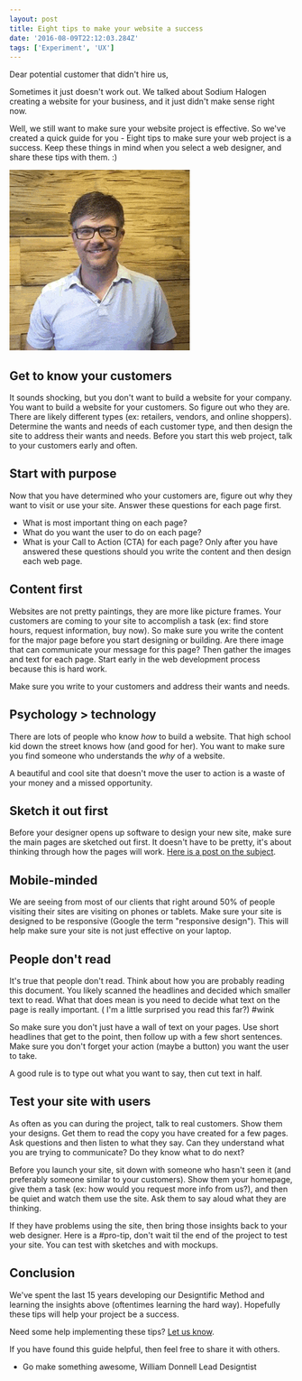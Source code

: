 ```yaml
---
layout: post
title: Eight tips to make your website a success
date: '2016-08-09T22:12:03.284Z'
tags: ['Experiment', 'UX']
---
```


Dear potential customer that didn't hire us,

Sometimes it just doesn't work out. We talked about Sodium Halogen creating a website for your business, and it just didn't make sense right now.

Well, we still want to make sure your website project is effective. So we've created a quick guide for you - Eight tips to make sure your web project is a success. Keep these things in mind when you select a web designer, and share these tips with them. :)

<!--more-->

![8-tips](8-tips.gif)

## Get to know your customers

It sounds shocking, but you don't want to build a website for your company. You want to build a website for your customers. So figure out who they are. There are likely different types (ex: retailers, vendors, and online shoppers). Determine the wants and needs of each customer type, and then design the site to address their wants and needs. Before you start this web project, talk to your customers early and often.

## Start with purpose

Now that you have determined who your customers are, figure out why they want to visit or use your site. Answer these questions for each page first.

- What is most important thing on each page?
- What do you want the user to do on each page?
- What is your Call to Action (CTA) for each page?
  Only after you have answered these questions should you write the content and then design each web page.

## Content first

Websites are not pretty paintings, they are more like picture frames. Your customers are coming to your site to accomplish a task (ex: find store hours, request information, buy now). So make sure you write the content for the major page before you start designing or building. Are there image that can communicate your message for this page? Then gather the images and text for each page. Start early in the web development process because this is hard work.

Make sure you write to your customers and address their wants and needs.

## Psychology > technology

There are lots of people who know _how_ to build a website. That high school kid down the street knows how (and good for her). You want to make sure you find someone who understands the _why_ of a website.

A beautiful and cool site that doesn't move the user to action is a waste of your money and a missed opportunity.

## Sketch it out first

Before your designer opens up software to design your new site, make sure the main pages are sketched out first. It doesn't have to be pretty, it's about thinking through how the pages will work. [Here is a post on the subject](http://www.sodiumhalogen.com/are-you-sketching-to-communicate-with-your-team/http://www.sodiumhalogen.com/are-you-sketching-to-communicate-with-your-team/).

## Mobile-minded

We are seeing from most of our clients that right around 50% of people visiting their sites are visiting on phones or tablets. Make sure your site is designed to be responsive (Google the term "responsive design"). This will help make sure your site is not just effective on your laptop.

## People don't read

It's true that people don't read. Think about how you are probably reading this document. You likely scanned the headlines and decided which smaller text to read. What that does mean is you need to decide what text on the page is really important. ( I'm a little surprised you read this far?) #wink

So make sure you don't just have a wall of text on your pages. Use short headlines that get to the point, then follow up with a few short sentences. Make sure you don't forget your action (maybe a button) you want the user to take.

A good rule is to type out what you want to say, then cut text in half.

## Test your site with users

As often as you can during the project, talk to real customers. Show them your designs. Get them to read the copy you have created for a few pages. Ask questions and then listen to what they say. Can they understand what you are trying to communicate? Do they know what to do next?

Before you launch your site, sit down with someone who hasn't seen it (and preferably someone similar to your customers). Show them your homepage, give them a task (ex: how would you request more info from us?), and then be quiet and watch them use the site. Ask them to say aloud what they are thinking.

If they have problems using the site, then bring those insights back to your web designer. Here is a #pro-tip, don't wait til the end of the project to test your site. You can test with sketches and with mockups.

## Conclusion

We've spent the last 15 years developing our Designtific Method and learning the insights above (oftentimes learning the hard way). Hopefully these tips will help your project be a success.

Need some help implementing these tips? [Let us know](https://william10.typeform.com/to/iKe3eC).

If you have found this guide helpful, then feel free to share it with others.

- Go make something awesome,
  William Donnell
  Lead Designtist
